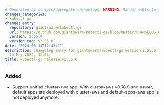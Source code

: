 ```yaml
---
# Generated by scripts/aggregate-changelogs. WARNING: Manual edits to this files will be overwritten.
changes_categories:
- kubectl gs
changes_entry:
  repository: giantswarm/kubectl-gs
  url: https://github.com/giantswarm/kubectl-gs/blob/master/CHANGELOG.md#2550---2024-05-14
  version: 2.55.0
  version_tag: v2.55.0
date: '2024-05-14T12:43:17'
description: Changelog entry for giantswarm/kubectl-gs version 2.55.0, published on
  14 May 2024, 12:43.
title: kubectl-gs release v2.55.0
---
```


### Added
- Support unified cluster-aws app. With cluster-aws v0.76.0 and newer, default apps are deployed with cluster-aws and default-apps-aws app is not deployed anymore.
